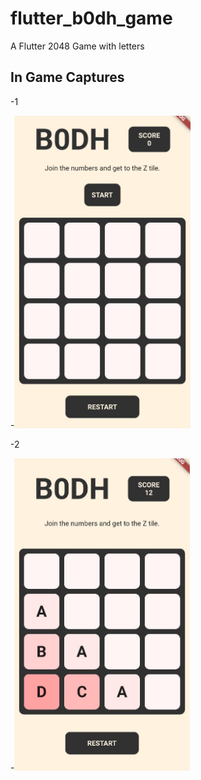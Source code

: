 # flutter_b0dh_game
 A Flutter 2048 Game with letters

## In Game Captures
-1

-<img src="readme_images\1.png" height="500">

-2

-<img src="readme_images\2.png" height="500">